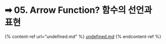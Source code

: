 # ➡ 05. Arrow Function? 함수의 선언과 표현



{% content-ref url="undefined.md" %}
[undefined.md](undefined.md)
{% endcontent-ref %}

